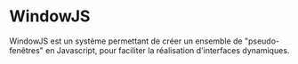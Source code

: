 # WindowJS
WindowJS est un système permettant de créer un ensemble de "pseudo-fenêtres" en Javascript, pour faciliter la réalisation d'interfaces dynamiques.
